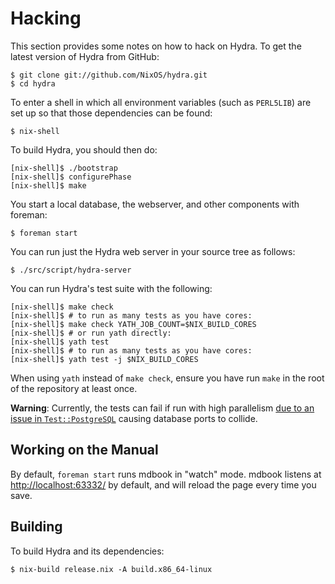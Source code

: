 # Hacking

This section provides some notes on how to hack on Hydra. To get the
latest version of Hydra from GitHub:

```console 
$ git clone git://github.com/NixOS/hydra.git
$ cd hydra
```

To enter a shell in which all environment variables (such as `PERL5LIB`)
are set up so that those dependencies can be found:

```console
$ nix-shell
```

To build Hydra, you should then do:

```console
[nix-shell]$ ./bootstrap
[nix-shell]$ configurePhase
[nix-shell]$ make
```

You start a local database, the webserver, and other components with
foreman:

```console
$ foreman start
```

You can run just the Hydra web server in your source tree as follows:

```console
$ ./src/script/hydra-server
```

You can run Hydra's test suite with the following:

```console
[nix-shell]$ make check
[nix-shell]$ # to run as many tests as you have cores:
[nix-shell]$ make check YATH_JOB_COUNT=$NIX_BUILD_CORES
[nix-shell]$ # or run yath directly:
[nix-shell]$ yath test
[nix-shell]$ # to run as many tests as you have cores:
[nix-shell]$ yath test -j $NIX_BUILD_CORES
```

When using `yath` instead of `make check`, ensure you have run `make`
in the root of the repository at least once.

**Warning**: Currently, the tests can fail
if run with high parallelism [due to an issue in
`Test::PostgreSQL`](https://github.com/TJC/Test-postgresql/issues/40)
causing database ports to collide.

## Working on the Manual

By default, `foreman start` runs mdbook in "watch" mode. mdbook listens
at [http://localhost:63332/](http://localhost:63332/) by default, and
will reload the page every time you save.

## Building

To build Hydra and its dependencies:

```console
$ nix-build release.nix -A build.x86_64-linux
```
